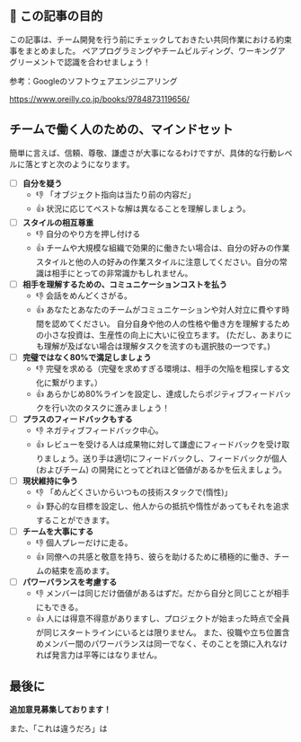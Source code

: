 <!--
title:   ペアプロ・チェックリスト7箇条（開発前に読み合わせよう！）
tags:    新人エンジニア,新人教育,新卒エンジニア
id:      4eaf34595a104693723f
private: false
-->




## 🏁 この記事の目的

この記事は、チーム開発を行う前にチェックしておきたい共同作業における約束事をまとめました。
ペアプログラミングやチームビルディング、ワーキングアグリーメントで認識を合わせましょう！

参考：Googleのソフトウェアエンジニアリング

https://www.oreilly.co.jp/books/9784873119656/


## チームで働く人のための、マインドセット

簡単に言えば、信頼、尊敬、謙虚さが大事になるわけですが、具体的な行動レベルに落とすと次のようになります。

- [ ] **自分を疑う**
    - 👎 「オブジェクト指向は当たり前の内容だ」
    - 👍 状況に応じてベストな解は異なることを理解しましょう。
- [ ] **スタイルの相互尊重**
    - 👎 自分のやり方を押し付ける
    - 👍 チームや大規模な組織で効果的に働きたい場合は、自分の好みの作業スタイルと他の人の好みの作業スタイルに注意してください。自分の常識は相手にとっての非常識かもしれません。
- [ ] **相手を理解するための、コミュニケーションコストを払う**
    - 👎 会話をめんどくさがる。
    - 👍 あなたとあなたのチームがコミュニケーションや対人対立に費やす時間を認めてください。
    自分自身や他の人の性格や働き方を理解するための小さな投資は、生産性の向上に大いに役立ちます。
    (ただし、あまりにも理解が及ばない場合は理解タスクを流すのも選択肢の一つです。)
- [ ] **完璧ではなく80%で満足しましょう**
    - 👎 完璧を求める（完璧を求めすぎる環境は、相手の欠陥を粗探しする文化に繋がります。）
    - 👍 あらかじめ80%ラインを設定し、達成したらポジティブフィードバックを行い次のタスクに進みましょう！
- [ ] **プラスのフィードバックもする**
    - 👎 ネガティブフィードバック中心。
    - 👍 レビューを受ける人は成果物に対して謙虚にフィードバックを受け取りましょう。送り手は適切にフィードバックし、フィードバックが個人 (およびチーム) の開発にとってどれほど価値があるかを伝えましょう。
- [ ] **現状維持に争う**
    - 👎 「めんどくさいからいつもの技術スタックで(惰性)」
    - 👍 野心的な目標を設定し、他人からの抵抗や惰性があってもそれを追求することができます。
- [ ] **チームを大事にする**
    - 👎 個人プレーだけに走る。
    - 👍 同僚への共感と敬意を持ち、彼らを助けるために積極的に働き、チームの結束を高めます。
- [ ] **パワーバランスを考慮する**
    - 👎 メンバーは同じだけ価値があるはずだ。だから自分と同じことが相手にもできる。
    - 👍 人には得意不得意がありますし、プロジェクトが始まった時点で全員が同じスタートラインにいるとは限りません。
    また、役職や立ち位置含めメンバー間のパワーバランスは同一でなく、そのことを頭に入れなければ発言力は平等にはなりません。


## 最後に

**追加意見募集しております！**

また、「これは違うだろ」は

